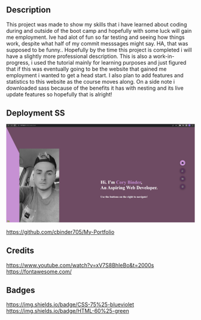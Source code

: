 # <My Portfolio >

## Description

This project was made to show my skills that i have learned about coding during and outside of the boot camp and hopefully with some luck will gain me employment.
Ive had alot of fun so far testing and seeing how things work, despite what half of my commit messsages might say. HA, that was supposed to be funny..
Hopefully by the time this project is completed i will have a slightly more professional description.
This is also a work-in-progress, i used the tutorial mainly for learning purposes and just figured that if this was eventually going to be the website that gained me employment i wanted to get a head start.
I also plan to add features and statistics to this website as the course moves along.
On a side note i downloaded sass because of the benefits it has with nesting and its live update features so hopefully that is alright!

## Deployment SS
![Website-image](images\port-ss.png)

https://github.com/cbinder705/My-Portfolio

## Credits

https://www.youtube.com/watch?v=xV7S8BhIeBo&t=2000s
https://fontawesome.com/






## Badges

https://img.shields.io/badge/CSS-75%25-blueviolet
https://img.shields.io/badge/HTML-60%25-green



